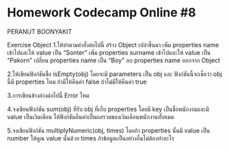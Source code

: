 # Homework Codecamp Online #8

PERANUT BOONYAKIT

Exercise Object
1.ให้ทำตามคำสั่งต่อไปนี้
สร้าง Object เปล่าขึ้นมา
เพิ่ม properties name เข้าไปและให้ value เป็น “Sonter”
เพิ่ม properties surname เข้าไปและให้ value เป็น “Pakorn”
เปลี่ยน properties name เป็น “Boy”
ลบ properties name ออกจาก Object

2.ให้เขียนฟังก์ชันชื่อ isEmpty(obj) โดยจะมี parameters เป็น obj และ ฟังก์ชันนี้จะเช็คว่า obj นี้มี properties ไหม ถ้ามีให้คืนค่า false ถ้าไม่มีให้คืนค่า true

3.การเขียนข้างล่างต่อไปนี้ Error ไหม

4.จงเขียนฟังก์ชัน sum(obj) ที่รับ obj ที่เก็บ properties โดยมี key เป็นชื่อพนักงานและมี value เป็นเงินเดือน ให้ฟังก์ชันคืนค่าเป็นผลรวมของเงินเดือนพนักงานทั้งหมด

5.จงเขียนฟังก์ชัน multiplyNumeric(obj, times) โดยถ้า properties นั้นมี value เป็น number ให้คูณ value นั้นด้วย times ถ้าข้อมูลเเป็นอย่างอื่นไม่ต้องทำอะไร